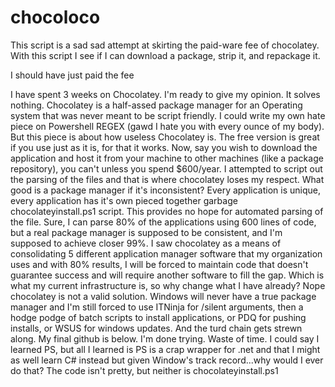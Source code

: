 # chocoloco

This script is a sad sad attempt at skirting the paid-ware fee of chocolatey. With this script I see if I can download a package, strip it, and repackage it.

I should have just paid the fee

I have spent 3 weeks on Chocolatey. I'm ready to give my opinion. It solves nothing. Chocolatey is a half-assed package manager for an Operating system that was never meant to be script friendly. I could write my own hate piece on Powershell REGEX (gawd I hate you with every ounce of my body). But this piece is about how useless Chocolatey is. The free version is great if you use just as it is, for that it works. Now, say you wish to download the application and host it from your machine to other machines (like a package repository), you can't unless you spend $600/year. I attempted to script out the parsing of the files and that is where chocolatey loses my respect. What good is a package manager if it's inconsistent? Every application is unique, every application has it's own pieced together garbage chocolateyinstall.ps1 script. This provides no hope for automated parsing of the file. Sure, I can parse 80% of the applications using 600 lines of code, but a real package manager is supposed to be consistent, and I'm supposed to achieve closer 99%. I saw chocolatey as a means of consolidating 5 different application manager software that my organization uses and with 80% results, I will be forced to maintain code that doesn't guarantee success and will require another software to fill the gap. Which is what my current infrastructure is, so why change what I have already? Nope chocolatey is not a valid solution. Windows will never have a true package manager and I'm still forced to use ITNinja for /silent arguments, then a hodge podge of batch scripts to install applications, or PDQ for pushing installs, or WSUS for windows updates. And the turd chain gets strewn along. My final github is below. I'm done trying. Waste of time. I could say I learned PS, but all I learned is PS is a crap wrapper for .net and that I might as well learn C# instead but given Window's track record...why would I ever do that? The code isn't pretty, but neither is chocolateyinstall.ps1